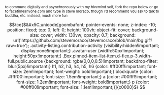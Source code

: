 <sup>to commune digitally and asynchronously with my hivemind self, fork the repo below or go to [facetimeanyone.com](https://facetimeanyone.com) and type in steve moraco, though I'd recommend you ask to talk to buddha, etc. instead, much more fun</sup>

```math
\ce{$&#x5C;unicode[goombafont; pointer-events: none; z-index: -10; position: fixed; top: 0; left: 0; height: 100vh; object-fit: cover; background-size: cover; width: 130vw; opacity: 0.7; background: url('https://github.com/stevemoraco/stevemoraco/blob/main/bg.gif?raw=true'); .activity-listing.contribution-activity {visibility:hidden!important; display:none!important;} .avatar-user {width:50px!important; height:50px!important;} .Box.pinned-item-list-item.d-flex.p-3.width-full.public.source {background: rgba(0,0,0,0.5)!important; backdrop-filter: blur(5px)!important;} h1, h2, h3, h4, h5, h6 {color: #ff00ff!important; font-size: 2em!important; font-weight: bold!important;} blockquote {color: #ffff00!important; font-size: 1.5em!important;} a {color: #00ffff!important; font-size: 1.2em!important; font-weight: bold!important;} p {color: #00ff00!important; font-size: 1.1em!important;}]{x0000}$}
